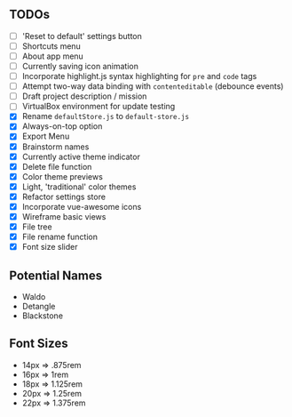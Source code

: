 ## TODOs
- [ ] 'Reset to default' settings button
- [ ] Shortcuts menu
- [ ] About app menu
- [ ] Currently saving icon animation
- [ ] Incorporate highlight.js syntax highlighting for `pre` and `code` tags
- [ ] Attempt two-way data binding with `contenteditable` (debounce events)
- [ ] Draft project description / mission
- [ ] VirtualBox environment for update testing
- [x] Rename `defaultStore.js` to `default-store.js`
- [x] Always-on-top option
- [x] Export Menu
- [x] Brainstorm names
- [x] Currently active theme indicator
- [x] Delete file function
- [x] Color theme previews
- [x] Light, 'traditional' color themes
- [x] Refactor settings store
- [x] Incorporate vue-awesome icons
- [x] Wireframe basic views
- [x] File tree
- [x] File rename function
- [x] Font size slider

## Potential Names
- Waldo
- Detangle
- Blackstone

## Font Sizes
- 14px => .875rem
- 16px => 1rem
- 18px => 1.125rem
- 20px => 1.25rem
- 22px => 1.375rem